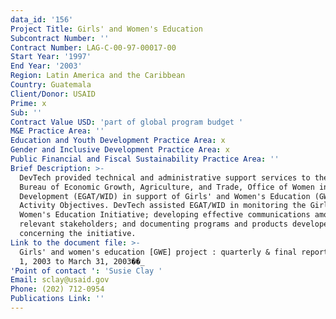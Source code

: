 ```yaml
---
data_id: '156'
Project Title: Girls' and Women's Education
Subcontract Number: ''
Contract Number: LAG-C-00-97-00017-00
Start Year: '1997'
End Year: '2003'
Region: Latin America and the Caribbean
Country: Guatemala
Client/Donor: USAID
Prime: x
Sub: ''
Contract Value USD: 'part of global program budget '
M&E Practice Area: ''
Education and Youth Development Practice Area: x
Gender and Inclusive Development Practice Area: x
Public Financial and Fiscal Sustainability Practice Area: ''
Brief Description: >-
  DevTech provided technical and administrative support services to the USAID
  Bureau of Economic Growth, Agriculture, and Trade, Office of Women in
  Development (EGAT/WID) in support of Girls' and Women's Education (GWE)
  Activity Objectives. DevTech assisted EGAT/WID in monitoring the Girls' and
  Women's Education Initiative; developing effective communications among
  relevant stakeholders; and documenting programs and products developed
  concerning the initiative.
Link to the document file: >-
  Girls' and women's education [GWE] project : quarterly & final report, January
  1, 2003 to March 31, 2003��_
'Point of contact ': 'Susie Clay '
Email: sclay@usaid.gov
Phone: (202) 712-0954
Publications Link: ''
---
```

